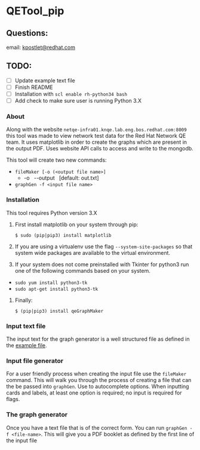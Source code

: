 # QETool_pip

## Questions:

  email: kpostlet@redhat.com

## TODO:

- [ ] Update example text file
- [ ] Finish README
- [ ] Installation with `scl enable rh-python34 bash`
- [ ] Add check to make sure user is running Python 3.X

### About

Along with the website `netqe-infra01.knqe.lab.eng.bos.redhat.com:8009` this tool was made to view network test data for the Red Hat Network QE team.  It uses matplotlib in order to create the graphs which are present in the output PDF.  Uses website API calls to access and write to the mongodb.

This tool will create two new commands:
* `fileMaker [-o (<output file name>]`
    * -o &nbsp; --output &nbsp; [default: out.txt]
* `graphGen -f <input file name>`

### Installation

This tool requires Python version 3.X

1. First install matplotlib on your system through pip:
    ```
    $ sudo (pip|pip3) install matplotlib
    ```
1. If you are using a virtualenv use the flag `--system-site-packages` so that system wide packages are available to the virtual environment.

1. If your system does not come preinstalled with Tkinter for python3 run one of the following commands based on your system.
  * `sudo yum install python3-tk`
  * `sudo apt-get install python3-tk`

1. Finally:
    ```
    $ (pip|pip3) install qeGraphMaker
    ```

### Input text file
The input text for the graph generator is a well structured file as defined in the [example file](/graphMaker/multiGraphFileExample).

### Input file generator
For a user friendly process when creating the input file use the `fileMaker` command.  This will walk you through the process of creating a file that can the be passed into `graphGen`. Use <TAB> to autocomplete options. When inputting cards and labels, at least one option is required; no input is required for flags.

### The graph generator
Once you have a text file that is of the correct form.  You can run `graphGen -f <file-name>`.  This will give you a PDF booklet as defined by the first line of the input file

